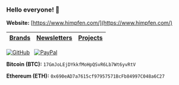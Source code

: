 ### Hello everyone! 👋

**Website:** [https://www.himpfen.com/](https://www.himpfen.com/)

| [Brands](https://github.com/brandonhimpfen/brands#readme) | [Newsletters](https://github.com/brandonhimpfen/newsletters#readme) | [Projects](https://github.com/brandonhimpfen/projects#readme) |
| ------ | ----------- | -------- |

[![GitHub](https://srv-cdn.himpfen.io/badges/github/github-flat.svg)](https://clicksrv.net/3L) &nbsp; [![PayPal](https://srv-cdn.himpfen.io/badges/buymeacoffee/buymeacoffee-flat.svg)](https://clicksrv.net/3M)

**Bitcoin (BTC):** `17GmJoLEjDYkkfMoHpQSvR6Lb7Wt6yvRtV`

**Ethereum (ETH):** `0x690eAD7a7615cf97957571BcFb84997C048a6C27`
